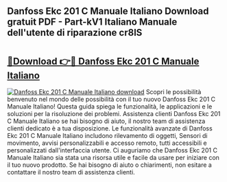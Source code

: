 ## Danfoss Ekc 201 C Manuale Italiano Download gratuit PDF - Part-kV1 Italiano Manuale dell'utente di riparazione cr8lS

# <h2><a href="http://df93r6p.blite.top/?on=Danfoss+Ekc+201+C+Manuale+Italiano">🔗Download 👉🔴 Danfoss Ekc 201 C Manuale Italiano</a></h2>

[![Danfoss Ekc 201 C Manuale Italiano download](https://i.imgur.com/lujVjoI.png)](http://df93r6p.blite.top/?on=Danfoss+Ekc+201+C+Manuale+Italiano)
Scopri le possibilità benvenuto nel mondo delle possibilità con il tuo nuovo Danfoss Ekc 201 C Manuale Italiano! Questa guida spiega le funzionalità, le applicazioni e le soluzioni per la risoluzione dei problemi. Assistenza clienti Danfoss Ekc 201 C Manuale Italiano se hai bisogno di aiuto, il nostro team di assistenza clienti dedicato è a tua disposizione. Le funzionalità avanzate di Danfoss Ekc 201 C Manuale Italiano includono rilevamento di oggetti, Sensori di movimento, avvisi personalizzabili e accesso remoto, tutti accessibili e personalizzati dall'interfaccia utente. Ci auguriamo che Danfoss Ekc 201 C Manuale Italiano sia stata una risorsa utile e facile da usare per iniziare con il tuo nuovo prodotto. Se hai bisogno di aiuto o chiarimenti, non esitare a contattare il nostro team di assistenza clienti.
